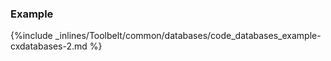 <!-- post: -->


### Example



{%include _inlines/Toolbelt/common/databases/code_databases_example-cxdatabases-2.md %}



